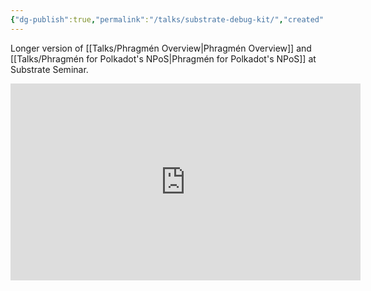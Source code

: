 ```yaml
---
{"dg-publish":true,"permalink":"/talks/substrate-debug-kit/","created":"2023-08-28T15:03:03.000+02:00","updated":"2024-08-21T14:45:40.466+02:00"}
---
```


Longer version of [[Talks/Phragmén Overview\|Phragmén Overview]] and [[Talks/Phragmén for Polkadot's NPoS\|Phragmén for Polkadot's NPoS]] at Substrate Seminar.

<iframe width="560" height="315" src="https://www.youtube.com/embed/6omrrY11HEg" title="YouTube video player" frameborder="0" allow="accelerometer; autoplay; clipboard-write; encrypted-media; gyroscope; picture-in-picture" allowfullscreen></iframe>
